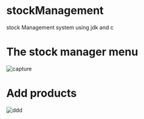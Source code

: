 # stockManagement
stock Management system using jdk and c
# The stock manager menu
![capture](https://user-images.githubusercontent.com/22852604/42424089-9c3be3ca-82fd-11e8-9ebf-ff2958d1f4a6.PNG)
# Add products 
![ddd](https://user-images.githubusercontent.com/22852604/42424090-9cacb53c-82fd-11e8-8d04-5d506941aa94.PNG)
